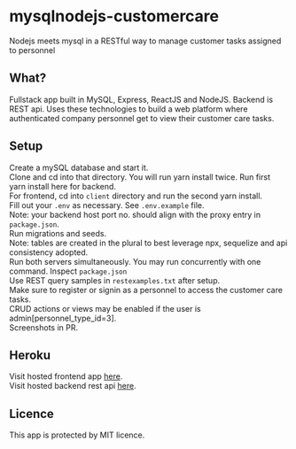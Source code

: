 # mysqlnodejs-customercare
Nodejs meets mysql in a RESTful way to manage customer tasks assigned to personnel


What?
--------
Fullstack app built in MySQL, Express, ReactJS and NodeJS. Backend is REST api. Uses these technologies to build a web platform where authenticated company personnel get to view their customer care tasks.

Setup
--------
Create a mySQL database and start it.<br />
Clone and cd into that directory. You will run yarn install twice. Run first yarn install here for backend.<br />
For frontend, cd into `client` directory and run the second yarn install.<br />
Fill out your `.env` as necessary. See `.env.example` file.<br />
Note: your backend host port no. should align with the proxy entry in `package.json`.<br />
Run migrations and seeds.<br />
Note: tables are created in the plural to best leverage npx, sequelize and api consistency adopted.<br />
Run both servers simultaneously. You may run concurrently with one command. Inspect `package.json`<br />
Use REST query samples in `restexamples.txt` after setup.<br />
Make sure to register or signin as a personnel to access the customer care tasks.<br />
CRUD actions or views may be enabled if the user is admin[personnel_type_id=3].<br />
Screenshots in PR.

Heroku
--------
Visit hosted frontend app <a href='https://lno-customercare.herokuapp.com'> here</a>.<br />
Visit hosted backend rest api <a href='https://lno-customercare.herokuapp.com/api'> here</a>.

Licence
--------
This app is protected by MIT licence.<br />
